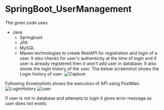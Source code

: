 # SpringBoot_UserManagement

The given code uses 
  - Java
	- Springboot
	- JPA
	- MySQL
	- Maven
technologies to create RestAPI for registration and login of a user. It also checks for user's authenticity at the time of login and if user is already registered then it won't add user in database. It also stores the login history of the user.
The below screenshot shows the Login history of user:
![Capture](https://user-images.githubusercontent.com/50027521/109393446-ae5e8100-7947-11eb-852b-f428f3722110.PNG)

Following Screenshots shows the execution of API using PostMan.
![LoginHistory](https://user-images.githubusercontent.com/50027521/109393498-1319db80-7948-11eb-96c7-cf9ecf648150.PNG)
![user](https://user-images.githubusercontent.com/50027521/109393501-14e39f00-7948-11eb-8179-535d58254390.PNG)

If user is not in database and attempts to login it gives error message as user does not exists.



